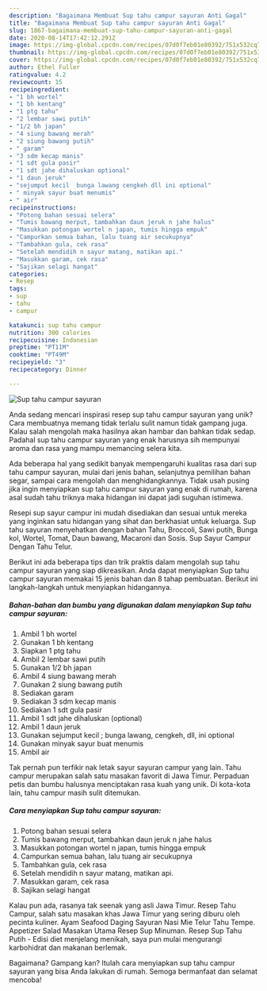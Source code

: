 ```yaml
---
description: "Bagaimana Membuat Sup tahu campur sayuran Anti Gagal"
title: "Bagaimana Membuat Sup tahu campur sayuran Anti Gagal"
slug: 1867-bagaimana-membuat-sup-tahu-campur-sayuran-anti-gagal
date: 2020-08-14T17:42:12.291Z
image: https://img-global.cpcdn.com/recipes/07d0f7eb01e80392/751x532cq70/sup-tahu-campur-sayuran-foto-resep-utama.jpg
thumbnail: https://img-global.cpcdn.com/recipes/07d0f7eb01e80392/751x532cq70/sup-tahu-campur-sayuran-foto-resep-utama.jpg
cover: https://img-global.cpcdn.com/recipes/07d0f7eb01e80392/751x532cq70/sup-tahu-campur-sayuran-foto-resep-utama.jpg
author: Ethel Fuller
ratingvalue: 4.2
reviewcount: 15
recipeingredient:
- "1 bh wortel"
- "1 bh kentang"
- "1 ptg tahu"
- "2 lembar sawi putih"
- "1/2 bh japan"
- "4 siung bawang merah"
- "2 siung bawang putih"
- " garam"
- "3 sdm kecap manis"
- "1 sdt gula pasir"
- "1 sdt jahe dihaluskan optional"
- "1 daun jeruk"
- "sejumput kecil  bunga lawang cengkeh dll ini optional"
- " minyak sayur buat menumis"
- " air"
recipeinstructions:
- "Potong bahan sesuai selera"
- "Tumis bawang merput, tambahkan daun jeruk n jahe halus"
- "Masukkan potongan wortel n japan, tumis hingga empuk"
- "Campurkan semua bahan, lalu tuang air secukupnya"
- "Tambahkan gula, cek rasa"
- "Setelah mendidih n sayur matang, matikan api."
- "Masukkan garam, cek rasa"
- "Sajikan selagi hangat"
categories:
- Resep
tags:
- sup
- tahu
- campur

katakunci: sup tahu campur 
nutrition: 300 calories
recipecuisine: Indonesian
preptime: "PT11M"
cooktime: "PT49M"
recipeyield: "3"
recipecategory: Dinner

---
```



![Sup tahu campur sayuran](https://img-global.cpcdn.com/recipes/07d0f7eb01e80392/751x532cq70/sup-tahu-campur-sayuran-foto-resep-utama.jpg)

Anda sedang mencari inspirasi resep sup tahu campur sayuran yang unik? Cara membuatnya memang tidak terlalu sulit namun tidak gampang juga. Kalau salah mengolah maka hasilnya akan hambar dan bahkan tidak sedap. Padahal sup tahu campur sayuran yang enak harusnya sih mempunyai aroma dan rasa yang mampu memancing selera kita.

Ada beberapa hal yang sedikit banyak mempengaruhi kualitas rasa dari sup tahu campur sayuran, mulai dari jenis bahan, selanjutnya pemilihan bahan segar, sampai cara mengolah dan menghidangkannya. Tidak usah pusing jika ingin menyiapkan sup tahu campur sayuran yang enak di rumah, karena asal sudah tahu triknya maka hidangan ini dapat jadi suguhan istimewa.

Resepi sup sayur campur ini mudah disediakan dan sesuai untuk mereka yang inginkan satu hidangan yang sihat dan berkhasiat untuk keluarga. Sup tahu sayuran menyehatkan dengan bahan Tahu, Broccoli, Sawi putih, Bunga kol, Wortel, Tomat, Daun bawang, Macaroni dan Sosis. Sup Sayur Campur Dengan Tahu Telur.


Berikut ini ada beberapa tips dan trik praktis dalam mengolah sup tahu campur sayuran yang siap dikreasikan. Anda dapat menyiapkan Sup tahu campur sayuran memakai 15 jenis bahan dan 8 tahap pembuatan. Berikut ini langkah-langkah untuk menyiapkan hidangannya.

<!--inarticleads1-->

##### Bahan-bahan dan bumbu yang digunakan dalam menyiapkan Sup tahu campur sayuran:

1. Ambil 1 bh wortel
1. Gunakan 1 bh kentang
1. Siapkan 1 ptg tahu
1. Ambil 2 lembar sawi putih
1. Gunakan 1/2 bh japan
1. Ambil 4 siung bawang merah
1. Gunakan 2 siung bawang putih
1. Sediakan  garam
1. Sediakan 3 sdm kecap manis
1. Sediakan 1 sdt gula pasir
1. Ambil 1 sdt jahe dihaluskan (optional)
1. Ambil 1 daun jeruk
1. Gunakan sejumput kecil ; bunga lawang, cengkeh, dll, ini optional
1. Gunakan  minyak sayur buat menumis
1. Ambil  air


Tak pernah pun terfikir nak letak sayur sayuran campur yang lain. Tahu campur merupakan salah satu masakan favorit di Jawa Timur. Perpaduan petis dan bumbu halusnya menciptakan rasa kuah yang unik. Di kota-kota lain, tahu campur masih sulit ditemukan. 

<!--inarticleads2-->

##### Cara menyiapkan Sup tahu campur sayuran:

1. Potong bahan sesuai selera
1. Tumis bawang merput, tambahkan daun jeruk n jahe halus
1. Masukkan potongan wortel n japan, tumis hingga empuk
1. Campurkan semua bahan, lalu tuang air secukupnya
1. Tambahkan gula, cek rasa
1. Setelah mendidih n sayur matang, matikan api.
1. Masukkan garam, cek rasa
1. Sajikan selagi hangat


Kalau pun ada, rasanya tak seenak yang asli Jawa Timur. Resep Tahu Campur, salah satu masakan khas Jawa Timur yang sering diburu oleh pecinta kuliner. Ayam Seafood Daging Sayuran Nasi Mie Telur Tahu Tempe. Appetizer Salad Masakan Utama Resep Sup Minuman. Resep Sup Tahu Putih - Edisi diet menjelang menikah, saya pun mulai mengurangi karbohidrat dan makanan berlemak. 

Bagaimana? Gampang kan? Itulah cara menyiapkan sup tahu campur sayuran yang bisa Anda lakukan di rumah. Semoga bermanfaat dan selamat mencoba!
